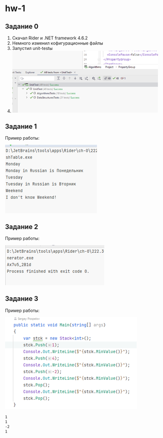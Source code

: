 # hw-1

## Задание 0

1. Скачал Rider и .NET framework 4.6.2
2. Немного изменил кофигурационные файлы
3. Запустил unit-testы
4. ![task-0.png](imgs/task-0.png)

## Задание 1

Пример работы:

![task-1.png](imgs/task-1.png)

## Задание 2

Пример работы:

![task-2.png](imgs/task-2.png)

## Задание 3

Пример работы:

![task-3.png](imgs/task-3.png)
```
1
1
-2
1
```